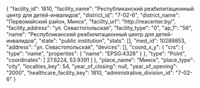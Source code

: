 {
    "facility_id": 1810,
    "facility_name": "Республиканский реабилитационный центр для детей-инвалидов",
    "district_id": "7-02-6",
    "district_name": "Первомайский район, Минск",
    "facility_url": "http:\/\/reacenter.by\/",
    "facility_address": "ул. Севастопольская",
    "facility_type": "0",
    "ap_1": "56",
    "name": "Республиканский реабилитационный центр для детей-инвалидов",
    "state": "public institution",
    "stats": [],
    "med_id": 10289853,
    "address": "ул. Севастопольская",
    "devices": [],
    "coord_x_y": {
        "crs": {
            "type": "name",
            "properties": {
                "name": "EPSG:4326"
            }
        },
        "type": "Point",
        "coordinates": [
            27.6224,
            53.9391
        ]
    },
    "place_name": "Минск",
    "place_type": "city",
    "localties_key": 54,
    "year_of_closing": null,
    "year_of_opening": "2000",
    "healthcare_facility_key": 1810,
    "administrative_division_id": "7-02-6"
}